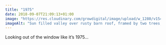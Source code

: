 ```yaml
---
title: "1975"
date: 2018-09-07T21:09:13+01:00
image: "https://res.cloudinary.com/growdigital/image/upload/w_1280/v1544349652/valley-43627521695.jpg"
imageAlt: "Sun filled valley over rusty barn roof, framed by two trees, with 1970s postcard filter effect"
---
```


Looking out of the window like it’s 1975…
